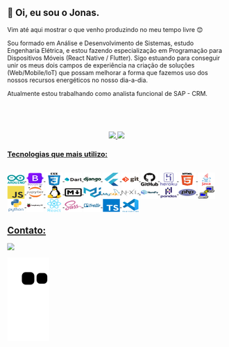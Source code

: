 ## :wave: Oi, eu sou o Jonas. 
 Vim até aqui mostrar o que venho produzindo no meu tempo livre :blush:

 Sou formado em Análise e Desenvolvimento de Sistemas, estudo Engenharia Elétrica, e estou fazendo especialização em Programação para Dispositivos Móveis (React Native / Flutter).
 Sigo estuando para conseguir unir os meus dois campos de experiência na criação de soluções (Web/Mobile/IoT) que possam melhorar a forma que fazemos uso dos nossos recursos energéticos no nosso dia-a-dia.

Atualmente estou trabalhando como analista funcional de SAP - CRM.

<br><br><br>
<div align="center">
  <a href="https://github.com/jonkstro">
  <img height="180em" src="https://github-readme-stats.vercel.app/api?username=jonkstro&show_icons=true&theme=dracula&include_all_commits=true&count_private=true"/>
  <img height="180em" src="https://github-readme-stats.vercel.app/api/top-langs/?username=jonkstro&layout=compact&langs_count=10&theme=dracula"/>
</div>
 
 ### Tecnologias que mais utilizo:

 <div style="display: inline_block"><br>
  <img align="center" alt="Jonas-Js" height="30" width="40" src="https://github.com/devicons/devicon/blob/master/icons/arduino/arduino-original-wordmark.svg">
  <img align="center" alt="Jonas-Js" height="30" width="40" src="https://github.com/devicons/devicon/blob/master/icons/bootstrap/bootstrap-original-wordmark.svg">
  <img align="center" alt="Jonas-Js" height="30" width="40" src="https://github.com/devicons/devicon/blob/master/icons/css3/css3-original-wordmark.svg">
  <img align="center" alt="Jonas-Js" height="30" width="40" src="https://github.com/devicons/devicon/blob/master/icons/dart/dart-original-wordmark.svg">
  <img align="center" alt="Jonas-Js" height="30" width="40" src="https://github.com/devicons/devicon/blob/master/icons/django/django-plain-wordmark.svg">
  <img align="center" alt="Jonas-Js" height="30" width="40" src="https://github.com/devicons/devicon/blob/master/icons/flutter/flutter-original.svg">
  <img align="center" alt="Jonas-Js" height="30" width="40" src="https://github.com/devicons/devicon/blob/master/icons/git/git-original-wordmark.svg">
  <img align="center" alt="Jonas-Js" height="30" width="40" src="https://github.com/devicons/devicon/blob/master/icons/github/github-original-wordmark.svg">
  <img align="center" alt="Jonas-Js" height="30" width="40" src="https://github.com/devicons/devicon/blob/master/icons/heroku/heroku-original-wordmark.svg">
  <img align="center" alt="Jonas-Js" height="30" width="40" src="https://github.com/devicons/devicon/blob/master/icons/html5/html5-original-wordmark.svg">
  <img align="center" alt="Jonas-Js" height="30" width="40" src="https://github.com/devicons/devicon/blob/master/icons/java/java-original-wordmark.svg">
  <img align="center" alt="Jonas-Js" height="30" width="40" src="https://github.com/devicons/devicon/blob/master/icons/javascript/javascript-original.svg">
  <img align="center" alt="Jonas-Js" height="30" width="40" src="https://github.com/devicons/devicon/blob/master/icons/jupyter/jupyter-original-wordmark.svg">
  <img align="center" alt="Jonas-Js" height="30" width="40" src="https://github.com/devicons/devicon/blob/master/icons/linux/linux-original.svg">
  <img align="center" alt="Jonas-Js" height="30" width="40" src="https://github.com/devicons/devicon/blob/master/icons/markdown/markdown-original.svg">
  <img align="center" alt="Jonas-Js" height="30" width="40" src="https://github.com/devicons/devicon/blob/master/icons/materialui/materialui-original.svg">
  <img align="center" alt="Jonas-Js" height="30" width="40" src="https://github.com/devicons/devicon/blob/master/icons/mysql/mysql-original-wordmark.svg">
  <img align="center" alt="Jonas-Js" height="30" width="40" src="https://github.com/devicons/devicon/blob/master/icons/nextjs/nextjs-original-wordmark.svg">
  <img align="center" alt="Jonas-Js" height="30" width="40" src="https://github.com/devicons/devicon/blob/master/icons/numpy/numpy-original-wordmark.svg">
  <img align="center" alt="Jonas-Js" height="30" width="40" src="https://github.com/devicons/devicon/blob/master/icons/pandas/pandas-original-wordmark.svg">
  <img align="center" alt="Jonas-Js" height="30" width="40" src="https://github.com/devicons/devicon/blob/master/icons/php/php-original.svg">
  <img align="center" alt="Jonas-Js" height="30" width="40" src="https://github.com/devicons/devicon/blob/master/icons/putty/putty-original.svg">
  <img align="center" alt="Jonas-Js" height="30" width="40" src="https://github.com/devicons/devicon/blob/master/icons/python/python-original-wordmark.svg">
  <img align="center" alt="Jonas-Js" height="30" width="40" src="https://github.com/devicons/devicon/blob/master/icons/raspberrypi/raspberrypi-original-wordmark.svg">
  <img align="center" alt="Jonas-Js" height="30" width="40" src="https://github.com/devicons/devicon/blob/master/icons/react/react-original-wordmark.svg"> 
  <img align="center" alt="Jonas-Js" height="30" width="40" src="https://github.com/devicons/devicon/blob/master/icons/sass/sass-original.svg">
  <img align="center" alt="Jonas-Js" height="30" width="40" src="https://github.com/devicons/devicon/blob/master/icons/trello/trello-plain-wordmark.svg">
  <img align="center" alt="Jonas-Js" height="30" width="40" src="https://github.com/devicons/devicon/blob/master/icons/typescript/typescript-original.svg">
  <img align="center" alt="Jonas-Js" height="30" width="40" src="https://github.com/devicons/devicon/blob/master/icons/vscode/vscode-original-wordmark.svg">  
  

</div>



## Contato:

<div> 
  <a href="https://www.linkedin.com/in/jonas-castro-713542b4/" target="_blank"><img src="https://img.shields.io/badge/-LinkedIn-%230077B5?style=for-the-badge&logo=linkedin&logoColor=white" target="_blank"></a> 
 
  ![Snake animation](https://github.com/jonkstro/jonkstro/blob/output/github-contribution-grid-snake.svg)
 
</div>








  
<!---
jonkstro/jonkstro is a ✨ special ✨ repository because its `README.md` (this file) appears on your GitHub profile.
You can click the Preview link to take a look at your changes.
--->
